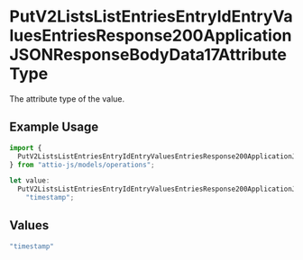 # PutV2ListsListEntriesEntryIdEntryValuesEntriesResponse200ApplicationJSONResponseBodyData17AttributeType

The attribute type of the value.

## Example Usage

```typescript
import {
  PutV2ListsListEntriesEntryIdEntryValuesEntriesResponse200ApplicationJSONResponseBodyData17AttributeType,
} from "attio-js/models/operations";

let value:
  PutV2ListsListEntriesEntryIdEntryValuesEntriesResponse200ApplicationJSONResponseBodyData17AttributeType =
    "timestamp";
```

## Values

```typescript
"timestamp"
```